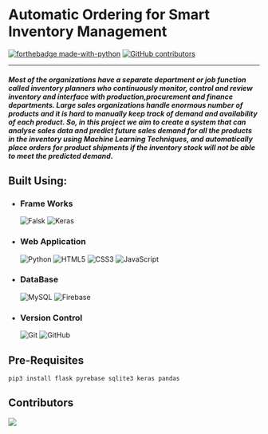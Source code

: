# Automatic Ordering for Smart Inventory Management
[![forthebadge made-with-python](http://ForTheBadge.com/images/badges/made-with-python.svg)](https://www.python.org/)
[![GitHub contributors](https://img.shields.io/github/contributors/Naereen/badges.svg)](https://GitHub.com/sanathkumar06/automatic_ordering_system/contributors/)

___
#### _Most of the organizations have a separate department or job function called inventory planners who continuously monitor, control and review inventory and interface with production,procurement and finance departments. Large sales organizations handle enormous number of products and it is hard to manually keep track of demand and availability of each product. So, in this project we aim to create a system that can analyse sales data and predict future sales demand for all the products in the inventory using Machine Learning Techniques, and automatically place orders for product shipments if the inventory stock will not be able to meet the predicted demand_.

## Built Using: 
* ### Frame Works
    <img alt="Falsk" src="https://img.shields.io/badge/Flask-000000?style=for-the-badge&logo=flask&logoColor=white"/>
    <img alt="Keras" src="https://img.shields.io/badge/Keras-D00000?style=for-the-badge&logo=Keras&logoColor=white"/>
* ### Web Application
    <img alt="Python" src="https://img.shields.io/badge/Python-3776AB?style=for-the-badge&logo=python&logoColor=white"/>
    <img alt="HTML5" src="https://img.shields.io/badge/html5%20-%23E34F26.svg?&style=for-the-badge&logo=html5&logoColor=white"/>
    <img alt="CSS3" src="https://img.shields.io/badge/css3%20-%231572B6.svg?&style=for-the-badge&logo=css3&logoColor=white"/>
    <img alt="JavaScript" src="https://img.shields.io/badge/JavaScript-F7DF1E?style=for-the-badge&logo=javascript&logoColor=black"/>
* ### DataBase
    <img alt="MySQL" src="https://img.shields.io/badge/mysql-%2300f.svg?&style=for-the-badge&logo=mysql&logoColor=white"/>
    <img alt="Firebase" src="https://img.shields.io/badge/firebase-ffca28?style=for-the-badge&logo=firebase&logoColor=black"/>
* ### Version Control
    <img alt="Git" src="https://img.shields.io/badge/git%20-%23F05033.svg?&style=for-the-badge&logo=git&logoColor=white"/>
    <img alt="GitHub" src="https://img.shields.io/badge/github%20-%23121011.svg?&style=for-the-badge&logo=github&logoColor=white"/>

## Pre-Requisites
```
pip3 install flask pyrebase sqlite3 keras pandas
```
## Contributors
<a href = "https://github.com/Tanu-N-Prabhu/Python/graphs/contributors">
  <img src = "https://contrib.rocks/image?repo = sanathkumar06/automatic_ordering_system"/>
</a>
